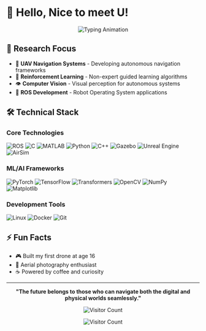 # 👋 Hello, Nice to meet U!

<div align="center">
  <img src="https://readme-typing-svg.herokuapp.com?font=Fira+Code&size=22&duration=3000&pause=1000&color=39FF14&center=true&vCenter=true&width=600&lines=Ph.D.+in+Control+Science+and+Engineering;Robotics+Engineer;Reinforcement+Learning+Researcher;Computer+Vision+Developer" alt="Typing Animation" />
</div>

## 🎯 Research Focus

- 🚁 **UAV Navigation Systems** - Developing autonomous navigation frameworks
- 🤖 **Reinforcement Learning** - Non-expert guided learning algorithms  
- 👁️ **Computer Vision** - Visual perception for autonomous systems
- 📡 **ROS Development** - Robot Operating System applications

## 🛠️ Technical Stack

### Core Technologies
![ROS](https://img.shields.io/badge/ROS-22314E?style=flat-square&logo=ros&logoColor=white)
![C](https://img.shields.io/badge/C-A8B9CC?style=flat-square&logo=c&logoColor=black)
![MATLAB](https://img.shields.io/badge/MATLAB-0076A8?style=flat-square&logo=mathworks&logoColor=white)
![Python](https://img.shields.io/badge/Python-3776AB?style=flat-square&logo=python&logoColor=white)
![C++](https://img.shields.io/badge/C++-00599C?style=flat-square&logo=c%2B%2B&logoColor=white)
![Gazebo](https://img.shields.io/badge/Gazebo-FF6600?style=flat-square&logo=gazebo&logoColor=white)
![Unreal Engine](https://img.shields.io/badge/Unreal%20Engine-313131?style=flat-square&logo=unrealengine&logoColor=white)
![AirSim](https://img.shields.io/badge/AirSim-0078D4?style=flat-square&logo=microsoft&logoColor=white)

### ML/AI Frameworks
![PyTorch](https://img.shields.io/badge/PyTorch-EE4C2C?style=flat-square&logo=pytorch&logoColor=white)
![TensorFlow](https://img.shields.io/badge/TensorFlow-FF6F00?style=flat-square&logo=tensorflow&logoColor=white)
![Transformers](https://img.shields.io/badge/Transformers-FF6F00?style=flat-square&logo=huggingface&logoColor=white)
![OpenCV](https://img.shields.io/badge/OpenCV-27338e?style=flat-square&logo=OpenCV&logoColor=white)
![NumPy](https://img.shields.io/badge/NumPy-013243?style=flat-square&logo=numpy&logoColor=white)
![Matplotlib](https://img.shields.io/badge/Matplotlib-11557c?style=flat-square&logo=matplotlib&logoColor=white)

### Development Tools
![Linux](https://img.shields.io/badge/Linux-FCC624?style=flat-square&logo=linux&logoColor=black)
![Docker](https://img.shields.io/badge/Docker-2496ED?style=flat-square&logo=docker&logoColor=white)
![Git](https://img.shields.io/badge/Git-F05032?style=flat-square&logo=git&logoColor=white)


## ⚡ Fun Facts

- 🎮 Built my first drone at age 16
- 📸 Aerial photography enthusiast
- ☕ Powered by coffee and curiosity

---

<div align="center">
  
**"The future belongs to those who can navigate both the digital and physical worlds seamlessly."**

![Visitor Count](https://komarev.com/ghpvc/?username=Nathanielneil&color=green&style=flat-square&label=Profile+Views)

![Visitor Count](https://komarev.com/ghpvc/?username=Nathanielneil&color=gradient&style=flat-square&label=Profile+Views)

</div>
